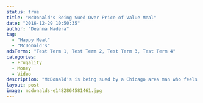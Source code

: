 ```yaml
---
status: true
title: "McDonald's Being Sued Over Price of Value Meal"
date: "2016-12-29 10:50:35"
author: "Deanna Madera"
tag:
  - "Happy Meal"
  - "McDonald's"
adsTerms: "Test Term 1, Test Term 2, Test Term 3, Test Term 4"
categories:
  - Frugality
  - Money
  - Video
description: "McDonald's is being sued by a Chicago area man who feels he's being ripped off for the price of a value meal."
layout: post
image: mcdonalds-e1482864581461.jpg
---
```


<div wibbitz="wbtz-static-embed" wibbitz-autoplay="true" wibbitz-clip-id="bc18d82477f184e5292cfb953f8f625c2" wibbitz-next="auto"></div><script>(function(d, s, id) {
	if (d.getElementById(id)) return;
	var js = d.createElement(s); js.id = id;
	js.src = '//cdn4.wibbitz.com/static.js';
	d.getElementsByTagName('body')[0].appendChild(js);
}(document, 'script', 'wibbitz-static-embed'));</script>
